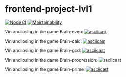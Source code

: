 # frontend-project-lvl1

[![Node CI](https://github.com/vchslv/frontend-project-lvl1/workflows/Node%20CI/badge.svg)](https://github.com/vchslv/frontend-project-lvl1/actions)
[![Maintainability](https://api.codeclimate.com/v1/badges/bce33271c3c69e491d90/maintainability)](https://codeclimate.com/github/vchslv/frontend-project-lvl1/maintainability)

Vin and losing in the game Brain-even:
[![asciicast](https://asciinema.org/a/358042.png)](https://asciinema.org/a/358042)

Vin and losing in the game Brain-calc:
[![asciicast](https://asciinema.org/a/358043.png)](https://asciinema.org/a/358043)

Vin and losing in the game Brain-gcd:
[![asciicast](https://asciinema.org/a/357963.png)](https://asciinema.org/a/357963)

Vin and losing in the game Brain-progression:
[![asciicast](https://asciinema.org/a/357990.png)](https://asciinema.org/a/357990)

Vin and losing in the game Brain-prime:
[![asciicast](https://asciinema.org/a/358040.png)](https://asciinema.org/a/358040)
